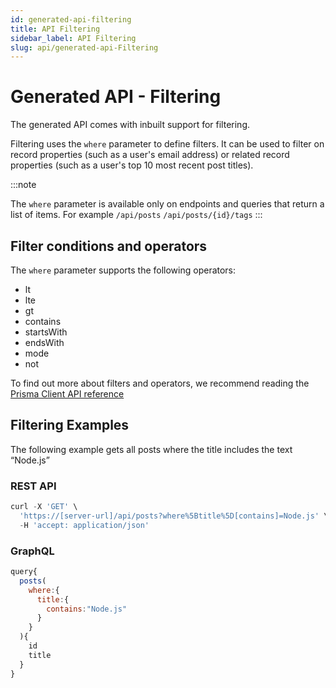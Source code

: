 ```yaml
---
id: generated-api-filtering
title: API Filtering
sidebar_label: API Filtering 
slug: api/generated-api-Filtering
---
```


# Generated API - Filtering

The generated API comes with inbuilt support for filtering.  

Filtering uses the `where` parameter to define filters. It can be used to filter on record properties (such as a user's email address) or related record properties (such as a user's top 10 most recent post titles).

:::note

The `where` parameter is available only on endpoints and queries that return a list of items. 
For example `/api/posts`  `/api/posts/{id}/tags`
:::

## Filter conditions and operators

The `where` parameter supports the following operators: 

- lt
- lte
- gt
- contains 
- startsWith
- endsWith
- mode
- not

To find out more about filters and operators,  we recommend reading the [Prisma Client API reference](https://www.prisma.io/docs/reference/api-reference/prisma-client-reference#filter-conditions-and-operators)

## Filtering Examples

The following example gets all posts where the title includes the text “Node.js”

### REST API

```jsx
curl -X 'GET' \
  'https://[server-url]/api/posts?where%5Btitle%5D[contains]=Node.js' \
  -H 'accept: application/json' 
```

### GraphQL

```jsx
query{
  posts(
    where:{
      title:{
        contains:"Node.js"
      }
    }
  ){
    id
    title
  }
}
```